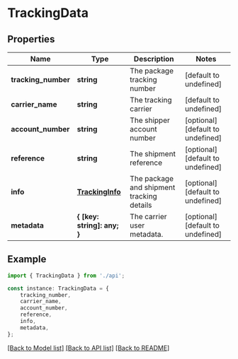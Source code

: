 # TrackingData


## Properties

Name | Type | Description | Notes
------------ | ------------- | ------------- | -------------
**tracking_number** | **string** | The package tracking number | [default to undefined]
**carrier_name** | **string** | The tracking carrier | [default to undefined]
**account_number** | **string** | The shipper account number | [optional] [default to undefined]
**reference** | **string** | The shipment reference | [optional] [default to undefined]
**info** | [**TrackingInfo**](TrackingInfo.md) | The package and shipment tracking details | [optional] [default to undefined]
**metadata** | **{ [key: string]: any; }** | The carrier user metadata. | [optional] [default to undefined]

## Example

```typescript
import { TrackingData } from './api';

const instance: TrackingData = {
    tracking_number,
    carrier_name,
    account_number,
    reference,
    info,
    metadata,
};
```

[[Back to Model list]](../README.md#documentation-for-models) [[Back to API list]](../README.md#documentation-for-api-endpoints) [[Back to README]](../README.md)

